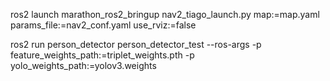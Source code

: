 ros2 launch marathon_ros2_bringup nav2_tiago_launch.py map:=map.yaml params_file:=nav2_conf.yaml use_rviz:=false

ros2 run person_detector person_detector_test --ros-args -p feature_weights_path:=triplet_weights.pth -p yolo_weights_path:=yolov3.weights

